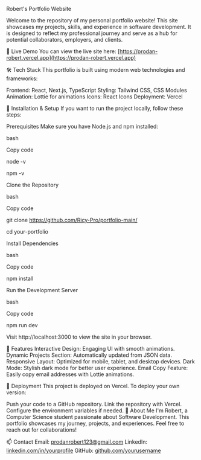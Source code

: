 Robert's Portfolio Website

Welcome to the repository of my personal portfolio website! This site showcases my projects, skills, and experience in software development. It is designed to reflect my professional journey and serve as a hub for potential collaborators, employers, and clients.

🚀 Live Demo
You can view the live site here: [https://prodan-robert.vercel.app](https://prodan-robert.vercel.app)

🛠️ Tech Stack
This portfolio is built using modern web technologies and frameworks:

Frontend: React, Next.js, TypeScript
Styling: Tailwind CSS, CSS Modules
Animation: Lottie for animations
Icons: React Icons
Deployment: Vercel

🔧 Installation & Setup
If you want to run the project locally, follow these steps:

Prerequisites
Make sure you have Node.js and npm installed:

bash

Copy code

node -v

npm -v

Clone the Repository

bash

Copy code

git clone https://github.com/Ricy-Pro/portfolio-main/

cd your-portfolio

Install Dependencies

bash

Copy code

npm install

Run the Development Server

bash

Copy code

npm run dev

Visit http://localhost:3000 to view the site in your browser.

🌟 Features
Interactive Design: Engaging UI with smooth animations.
Dynamic Projects Section: Automatically updated from JSON data.
Responsive Layout: Optimized for mobile, tablet, and desktop devices.
Dark Mode: Stylish dark mode for better user experience.
Email Copy Feature: Easily copy email addresses with Lottie animations.


🚀 Deployment
This project is deployed on Vercel. To deploy your own version:

Push your code to a GitHub repository.
Link the repository with Vercel.
Configure the environment variables if needed.
👤 About Me
I'm Robert, a Computer Science student passionate about Software Development. This portfolio showcases my journey, projects, and experiences. Feel free to reach out for collaborations!

📫 Contact
Email: prodanrobert123@gmail.com
LinkedIn: [linkedin.com/in/yourprofile](https://www.linkedin.com/in/robert-prodan/)
GitHub: [github.com/yourusername](https://github.com/Ricy-Pro/)
